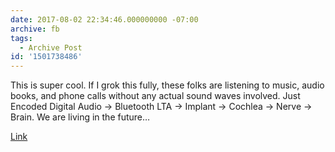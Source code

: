```yaml
---
date: 2017-08-02 22:34:46.000000000 -07:00
archive: fb
tags: 
  - Archive Post
id: '1501738486'
---
```


This is super cool. If I grok this fully, these folks are listening to music, audio books, and phone calls without any actual sound waves involved. Just Encoded Digital Audio → Bluetooth LTA → Implant → Cochlea → Nerve → Brain. We are living in the future…

[Link](https://www.wired.com/story/how-apple-is-putting-voices-in-users-headsliterally)
